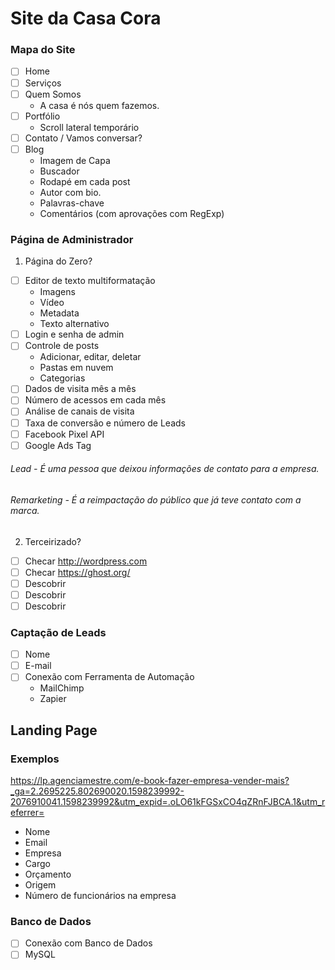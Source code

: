 # Site da Casa Cora

### Mapa do Site

* [ ] Home
* [ ] Serviços
* [ ] Quem Somos
    - A casa é nós quem fazemos.
* [ ] Portfólio
    - Scroll lateral temporário
* [ ] Contato / Vamos conversar?
* [ ] Blog
    - Imagem de Capa
    - Buscador
    - Rodapé em cada post
    - Autor com bio.
    - Palavras-chave
    - Comentários (com aprovações com RegExp)

### Página de Administrador

1. Página do Zero?

* [ ] Editor de texto multiformatação
    - Imagens
    - Vídeo
    - Metadata
    - Texto alternativo
* [ ] Login e senha de admin
* [ ] Controle de posts
    - Adicionar, editar, deletar
    - Pastas em nuvem
    - Categorias
* [ ] Dados de visita mês a mês
* [ ] Número de acessos em cada mês
* [ ] Análise de canais de visita
* [ ] Taxa de conversão e número de Leads
* [ ] Facebook Pixel API
* [ ] Google Ads Tag

###### Lead - É uma pessoa que deixou informações de contato para a empresa.
###### Remarketing - É a reimpactação do público que já teve contato com a marca.

2. Terceirizado?

* [ ] Checar http://wordpress.com
* [ ] Checar https://ghost.org/
* [ ] Descobrir
* [ ] Descobrir
* [ ] Descobrir

### Captação de Leads

* [ ] Nome
* [ ] E-mail
* [ ] Conexão com Ferramenta de Automação
    - MailChimp
    - Zapier

## Landing Page

### Exemplos
https://lp.agenciamestre.com/e-book-fazer-empresa-vender-mais?_ga=2.2695225.802690020.1598239992-2076910041.1598239992&utm_expid=.oLO61kFGSxCO4qZRnFJBCA.1&utm_referrer=

- Nome
- Email
- Empresa
- Cargo
- Orçamento
- Origem
- Número de funcionários na empresa

### Banco de Dados

* [ ] Conexão com Banco de Dados
* [ ] MySQL
